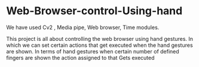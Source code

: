 # Web-Browser-control-Using-hand

We have used Cv2 , Media pipe, Web browser, Time modules.

This project is all about controlling the web browser using hand gestures.
In which we can set certain actions that get executed when the hand gestures are shown.
In terms of hand gestures when certain number of defined fingers are shown the action assigned to that 
Gets executed
